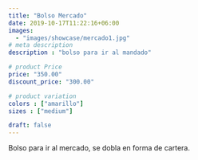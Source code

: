 ```yaml
---
title: "Bolso Mercado"
date: 2019-10-17T11:22:16+06:00
images: 
  - "images/showcase/mercado1.jpg"
# meta description
description : "bolso para ir al mandado"

# product Price
price: "350.00"
discount_price: "300.00"

# product variation
colors : ["amarillo"]
sizes : ["medium"]

draft: false
---
```


Bolso para ir al mercado, se dobla en forma de cartera.